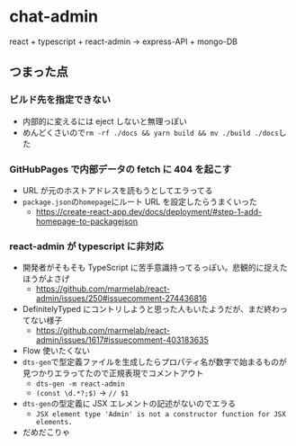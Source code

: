 # chat-admin

react + typescript + react-admin -> express-API + mongo-DB

## つまった点

### ビルド先を指定できない

- 内部的に変えるには eject しないと無理っぽい
- めんどくさいので`rm -rf ./docs && yarn build && mv ./build ./docs`した

### GitHubPages で内部データの fetch に 404 を起こす

- URL が元のホストアドレスを読もうとしてエラってる
- `package.json`の`homepage`にルート URL を設定したらうまくいった
  - https://create-react-app.dev/docs/deployment/#step-1-add-homepage-to-packagejson

### react-admin が typescript に非対応

- 開発者がそもそも TypeScript に苦手意識持ってるっぽい。悲観的に捉えたほうがよさげ
  - https://github.com/marmelab/react-admin/issues/250#issuecomment-274436816
- DefinitelyTyped にコントリしようと思った人もいたようだが、まだ終わってない様子
  - https://github.com/marmelab/react-admin/issues/1617#issuecomment-403183635
- Flow 使いたくない
- `dts-gen`で型定義ファイルを生成したらプロパティ名が数字で始まるものが見つかりエラってたので正規表現でコメントアウト
  - `dts-gen -m react-admin`
  - `(const \d.*?;$)` -> `// $1`
- `dts-gen`の型定義に JSX エレメントの記述がないのでエラる
  - `JSX element type 'Admin' is not a constructor function for JSX elements.`
- だめだこりゃ
